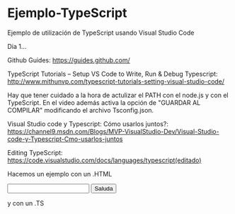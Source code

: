 # Ejemplo-TypeScript
Ejemplo de utilización de TypeScript usando Visual Studio Code

Dia 1...

Github Guides: https://guides.github.com/

TypeScript Tutorials – Setup VS Code to Write, Run & Debug Typescript: http://www.mithunvp.com/typescript-tutorials-setting-visual-studio-code/

  Hay que tener cuidado a la hora de actulizar el PATH con el node.js y con el TypeScript. En el video además activa la opción de "GUARDAR AL COMPILAR" modificando el archivo Tsconfig.json.
  


Visual Studio code y Typescript: Cómo usarlos juntos?: https://channel9.msdn.com/Blogs/MVP-VisualStudio-Dev/Visual-Studio-code-y-Typescript-Cmo-usarlos-juntos

Editing TypeScript: https://code.visualstudio.com/docs/languages/typescript(editado)

Hacemos un ejemplo con un .HTML 

<title>TypeScript HTML App</title>
<script src="index.js"></script>
 
 
<div id="content">
    <input id="nombreUsuario">
    <button onclick="saluda();">Saluda</button>
    <br>
    <label id="lblSaludo"></label>
</div>

y con un .TS

